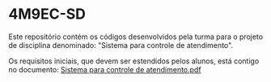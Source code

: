 # 4M9EC-SD

Este repositório contém os códigos desenvolvidos pela turma para o projeto de disciplina denominado:
"Sistema para controle de atendimento".

Os requisitos iniciais, que devem ser estendidos pelos alunos, está contigo no documento: [Sistema para controle de atendimento.pdf](https://github.com/uninassau-2023-1/4M9EC-SD/blob/main/Sistema%20para%20controle%20de%20atendimento.pdf)
